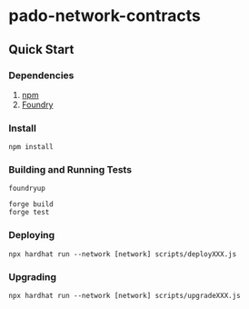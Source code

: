 # pado-network-contracts
## Quick Start

### Dependencies

1. [npm](https://docs.npmjs.com/downloading-and-installing-node-js-and-npm)
2. [Foundry](https://getfoundry.sh/)

### Install
```shell
npm install
```

### Building and Running Tests
```shell
foundryup

forge build
forge test
```

### Deploying
```shell
npx hardhat run --network [network] scripts/deployXXX.js
```

### Upgrading
```shell
npx hardhat run --network [network] scripts/upgradeXXX.js
```